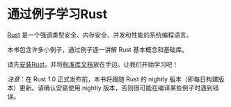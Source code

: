 # 通过例子学习Rust

[Rust](http://www.rust-lang.org/) 是一个强调类型安全、内存安全、并发和性能的系统编程语言。

本书包含许多小例子，通过例子逐一讲解 Rust 基本概念和基础库。

请先[安装Rust](http://www.rust-lang.org/install.html)，并将[标准库文档](http://doc.rust-lang.org/std/)放在手边。让我们开始学习吧！

*注意*：在 Rust 1.0 正式发布前，本书将跟随 Rust 的 nightly 版本（即每日构建版本）更新。请确认安装使用 nightly 版本，否则很可能在编译某些例子时遇到错误。

